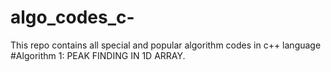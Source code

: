 # algo_codes_c-
This repo contains all special and popular  algorithm codes in c++ language
#Algorithm 1:  PEAK FINDING IN 1D ARRAY.
